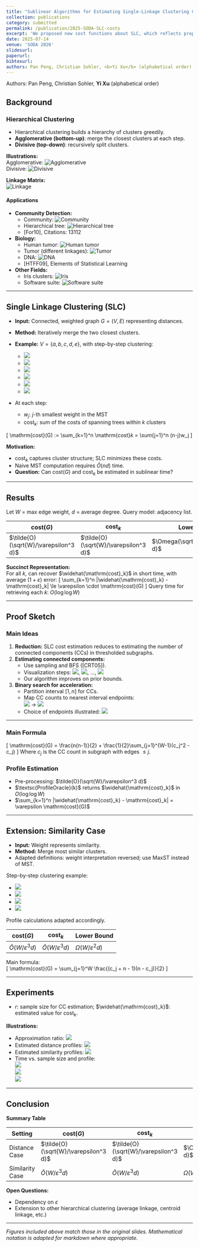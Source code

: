 ```yaml
---
title: "Sublinear Algorithms for Estimating Single-Linkage Clustering Costs"
collection: publications
category: submitted
permalink: /publication/2025-SODA-SLC-costs
excerpt: 'We proposed new cost functions about SLC, which reflects properties of datasets, and estimated our costs in sublinear time. We studied this problem in both distance and similarity measurements, and conducted extensive experiments to validate our results. We also proved the lower bounds, and our algorithms nearly match them.'
date: 2025-07-14
venue: 'SODA 2026'
slidesurl: 
paperurl: 
bibtexurl: 
authors: Pan Peng, Christian Sohler, <b>Yi Xu</b> (alphabetical order)
---
```


Authors: Pan Peng, Christian Sohler, <b>Yi Xu</b> (alphabetical order)

<!-- Abstract
------
Single-linkage clustering is a fundamental method for data analysis. 
A single-linkage clustering is obtained by iteratively merging the closest pair of clusters, where initially every data point forms its own cluster and the distance between clusters is defined by their closest pair of points. Algorithmically, one can compute a single linkage $$k$$-clustering (a partition into $$k$$ clusters) by computing a minimum spanning tree and dropping the $$k-1$$ most costly edges. 
This clustering minimizes the sum of spanning tree weights of the clusters. This motivates us to define the cost $$\mathrm{cost}_k$$ of a single linkage $$k$$-clustering by the weight of the corresponding spanning forest. Besides, if we consider single linkage clustering as computing a hierarchy of clusterings, the total cost of the hierarchy is defined as the sum of the individual clusterings. 

In this paper,
we assume that the distances between data points are given as a graph $$G$$ with average degree $$d$$ and edge weights from $$\{1,\dots, W\}$$. If there is no edge, we assume the distance to be infinite.
We give a sampling based algorithm that is given access to the adjacency list of $$G$$ and that computes in $$\tilde O(d\sqrt{W}/\varepsilon^3)$$ time a succinct representation of estimates $$\widehat{\mathrm{cost}}_k$$ of the cost of every $$k$$-clustering such that $$\sum_{k=1}^n |\widehat{\mathrm{cost}}_k - \mathrm{cost}_k| \le \varepsilon\cdot \mathrm{cost}(G)$$, where $$\mathrm{cost}(G) = \sum_{k=1}^n \mathrm{cost}_k$$ is the total cost of the hierarchical clustering and $$0<\varepsilon <1$$. Thus we can approximate the cost of every $$k$$-clustering upto an absolute error that *on average* constitutes a $$(1+\varepsilon)$$-approximation of the true cost.
In particular, our result ensures that we can estimate $$\mathrm{cost}(G)$$ upto a factor of $$1\pm \varepsilon$$ in the same running time. We further prove that our algorithm is nearly optimal by establishing a lower bound of $$\Omega(d\sqrt{W}/\varepsilon^2)$$ on the query complexity required to estimate $$\mathrm{cost}(G)$$. We extend our results to the similarity setting, where edges represent similarities rather than distances and clusterings are defined by a maximum spanning tree. In this case, our algorithms run in time $$\tilde{O}(dW/\varepsilon^3)$$.
We also prove a nearly matching lower bound of $$\Omega(Wd/\varepsilon^2)$$ queries for estimating the total similarity-based cost.
This establishes an interesting -- and perhaps surprising -- separation between the distance and similarity settings. Finally, we extend our algorithms to metric space settings and validate our theoretical findings through extensive experiments. -->


## Background

### Hierarchical Clustering

- Hierarchical clustering builds a hierarchy of clusters greedily.
- **Agglomerative (bottom-up)**: merge the closest clusters at each step.
- **Divisive (top-down)**: recursively split clusters.

**Illustrations:**  
Agglomerative: ![Agglomerative](/images/paper-SLC/hierarchical_bottom_up.png)  
Divisive: ![Divisive](/images/paper-SLC/hierarchical_top-down.png)

**Linkage Matrix:**  
![Linkage](/images/paper-SLC/hierarchical_linkage.png)

#### Applications

- **Community Detection:**  
  - Community: ![Community](/images/paper-SLC/hierarchcal_application_community1.png)  
  - Hierarchical tree: ![Hierarchical tree](/images/paper-SLC/hierarchcal_application_community2.png)  
  - [For10], Citations: 13112
- **Biology:**  
  - Human tumor: ![Human tumor](/images/paper-SLC/hierarchcal_application2.png)  
  - Tumor (different linkages): ![Tumor](/images/paper-SLC/hierarchcal_application1.png)  
  - DNA: ![DNA](/images/paper-SLC/hierarchcal_application3.png)  
  - [HTFF09], Elements of Statistical Learning
- **Other Fields:**  
  - Iris clusters: ![Iris](/images/paper-SLC/hierarchical_Iris.png)  
  - Software suite: ![Software suite](/images/paper-SLC/hierarchical_suite.png)

---

## Single Linkage Clustering (SLC)

- **Input:** Connected, weighted graph $G=(V,E)$ representing distances.
- **Method:** Iteratively merge the two closest clusters.
- **Example:** $V=\{a,b,c,d,e\}$, with step-by-step clustering:
    - ![](/images/paper-SLC/SLC0.png)  
    - ![](/images/paper-SLC/SLC1.png)  
    - ![](/images/paper-SLC/SLC2.png)  
    - ![](/images/paper-SLC/SLC3.png)  
    - ![](/images/paper-SLC/SLC4.png)  
    - ![](/images/paper-SLC/SLC5.png)  

- At each step:
  - $w_j$: $j$-th smallest weight in the MST
  - $\mathrm{cost}_k$: sum of the costs of spanning trees within $k$ clusters

\[
\mathrm{cost}(G) := \sum_{k=1}^n \mathrm{cost}_k = \sum_{j=1}^n (n-j)w_j
\]

**Motivation:**
- $\mathrm{cost}_k$ captures cluster structure; SLC minimizes these costs.
- Naive MST computation requires $\tilde{O}(nd)$ time.
- **Question:** Can $\mathrm{cost}(G)$ and $\mathrm{cost}_k$ be estimated in sublinear time?

---

## Results

Let $W$ = max edge weight, $d$ = average degree. Query model: adjacency list.

| $\mathrm{cost}(G)$ | $\mathrm{cost}_k$ | Lower Bound         |
|--------------------|------------------|---------------------|
| $\tilde{O}(\sqrt{W}/\varepsilon^3 d)$ | $\tilde{O}(\sqrt{W}/\varepsilon^3 d)$ | $\Omega(\sqrt{W}/\varepsilon^2 d)$ |

**Succinct Representation:**  
For all $k$, can recover $\widehat{\mathrm{cost}_k}$ in short time, with average $(1+\varepsilon)$ error:
\[
\sum_{k=1}^n |\widehat{\mathrm{cost}_k} - \mathrm{cost}_k| \le \varepsilon \cdot \mathrm{cost}(G)
\]
Query time for retrieving each $k$: $O(\log\log W)$

---

## Proof Sketch

### Main Ideas

1. **Reduction:** SLC cost estimation reduces to estimating the number of connected components (CCs) in thresholded subgraphs.
2. **Estimating connected components:**  
   - Use sampling and BFS ([CRT05]).  
   - Visualization steps: ![](/images/paper-SLC/BFS0.png), ![](/images/paper-SLC/BFS1.png), ..., ![](/images/paper-SLC/BFS7.png)
   - Our algorithm improves on prior bounds.
3. **Binary search for acceleration:**  
   - Partition interval $[1,n]$ for CCs.
   - Map CC counts to nearest interval endpoints:  
     ![](/images/paper-SLC/map_intervals1.png) → ![](/images/paper-SLC/map_intervals2.png)
   - Choice of endpoints illustrated: ![](/images/paper-SLC/endpoints.png)

---

### Main Formula

\[
\mathrm{cost}(G) = \frac{n(n-1)}{2} + \frac{1}{2}\sum_{j=1}^{W-1}(c_j^2 - c_j)
\]
Where $c_j$ is the CC count in subgraph with edges $\leq j$.

### Profile Estimation

- Pre-processing: $\tilde{O}(\sqrt{W}/\varepsilon^3 d)$
- $\textsc{ProfileOracle}(k)$ returns $\widehat{\mathrm{cost}_k}$ in $O(\log\log W)$
- $\sum_{k=1}^n |\widehat{\mathrm{cost}_k} - \mathrm{cost}_k| = \varepsilon \mathrm{cost}(G)$

---

## Extension: Similarity Case

- **Input:** Weight represents similarity.
- **Method:** Merge most similar clusters.
- Adapted definitions: weight interpretation reversed; use MaxST instead of MST.

Step-by-step clustering example:
- ![](/images/paper-SLC/SLC_sim0.png)  
- ![](/images/paper-SLC/SLC_sim1.png)  
- ![](/images/paper-SLC/SLC_sim2.png)  
- ![](/images/paper-SLC/SLC_sim3.png)  

Profile calculations adapted accordingly.

| $\mathrm{cost}(G)$ | $\mathrm{cost}_k$ | Lower Bound           |
|--------------------|------------------|-----------------------|
| $\tilde{O}(W/\varepsilon^3 d)$ | $\tilde{O}(W/\varepsilon^3 d)$ | $\Omega(W/\varepsilon^2 d)$ |

Main formula:  
\[
\mathrm{cost}(G) = \sum_{j=1}^W \frac{(c_j + n - 1)(n - c_j)}{2}
\]

---

## Experiments

- $r$: sample size for CC estimation; $\widehat{\mathrm{cost}_k}$: estimated value for $\mathrm{cost}_k$.

**Illustrations:**
- Approximation ratio: ![](/images/paper-SLC/r_ratio_error_bar_combined.png)
- Estimated distance profiles: ![](/images/paper-SLC/estimated_combined_profile_distance.png)
- Estimated similarity profiles: ![](/images/paper-SLC/estimated_combined_profile_similarity.png)
- Time vs. sample size and profile:  
  ![](/images/paper-SLC/r_speed_up_combined_dist_log10.png)  
  ![](/images/paper-SLC/r_list_combined_speed_up_italy.png)  
  ![](/images/paper-SLC/r_speed_up_combined_sim.png)

---

## Conclusion

**Summary Table**

| Setting           | $\mathrm{cost}(G)$ | $\mathrm{cost}_k$ | Lower Bound         |
|-------------------|-------------------|-------------------|---------------------|
| Distance Case     | $\tilde{O}(\sqrt{W}/\varepsilon^3 d)$ | $\tilde{O}(\sqrt{W}/\varepsilon^3 d)$ | $\Omega(\sqrt{W}/\varepsilon^2 d)$ |
| Similarity Case   | $\tilde{O}(W/\varepsilon^3 d)$ | $\tilde{O}(W/\varepsilon^3 d)$           | $\Omega(W/\varepsilon^2 d)$       |

**Open Questions:**
- Dependency on $\varepsilon$
- Extension to other hierarchical clustering (average linkage, centroid linkage, etc.)

---

*Figures included above match those in the original slides. Mathematical notation is adapted for markdown where appropriate.*